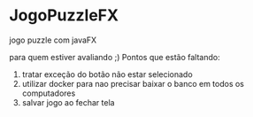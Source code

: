 # JogoPuzzleFX
jogo puzzle com javaFX

para quem estiver avaliando ;)
Pontos que estão faltando:
1. tratar exceção do botão não estar selecionado
2. utilizar docker para nao precisar baixar o banco em todos os computadores 
3. salvar jogo ao fechar tela
